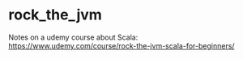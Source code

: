 # rock_the_jvm
Notes on a udemy course about Scala:
https://www.udemy.com/course/rock-the-jvm-scala-for-beginners/
